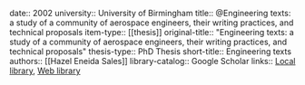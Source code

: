 date:: 2002
university:: University of Birmingham
title:: @Engineering texts: a study of a community of aerospace engineers, their writing practices, and technical proposals
item-type:: [[thesis]]
original-title:: "Engineering texts: a study of a community of aerospace engineers, their writing practices, and technical proposals"
thesis-type:: PhD Thesis
short-title:: Engineering texts
authors:: [[Hazel Eneida Sales]]
library-catalog:: Google Scholar
links:: [Local library](zotero://select/library/items/4233C2YQ), [Web library](https://www.zotero.org/users/6520516/items/4233C2YQ)
